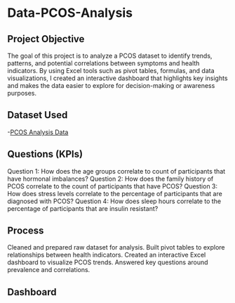 # Data-PCOS-Analysis

## Project Objective 
The goal of this project is to analyze a PCOS dataset to identify trends, patterns, and potential correlations between symptoms and health indicators. By using Excel tools such as pivot tables, formulas, and data visualizations, I created an interactive dashboard that highlights key insights and makes the data easier to explore for decision-making or awareness purposes.

## Dataset Used 
-<a target="_blank" href="https://www.kaggle.com/datasets/hasaanrana/diet-exercise-and-pcos-insights/data">PCOS Analysis Data</a>

## Questions (KPIs)
Question 1:  How does the age groups correlate to count of participants that have hormonal imbalances?
Question 2: How does the family history of PCOS correlate to the count of participants that have PCOS?
Question 3: How does stress levels correlate to the percentage of participants that are diagnosed with PCOS?
Question 4: How does sleep hours correlate to the percentage of participants that are insulin resistant?

## Process
Cleaned and prepared raw dataset for analysis.
Built pivot tables to explore relationships between health indicators.
Created an interactive Excel dashboard to visualize PCOS trends.
Answered key questions around prevalence and correlations.

## Dashboard 





